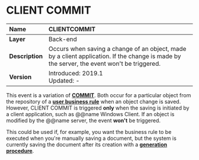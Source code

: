 # CLIENT COMMIT

|Name| CLIENTCOMMIT
|:------|:------
|**Layer**|Back-end
| **Description**|Occurs when saving a change of an object, made by a client application. If the change is made by the server, the event won't be triggered.
| **Version**|Introduced: 2019.1  <br>Updated: -

This event is a variation of **[COMMIT](https://docs.erp.net/tech/advanced/user-business-rules/events/commit.html)**. Both occur for a particular object from the repository of a **[user business rule](https://docs.erp.net/tech/advanced/user-business-rules/index.html)** when an object change is saved. <br> However, CLIENT COMMIT is triggered **only** when the saving is initiated by a client application, such as @@name Windows Client. If an object is modified by the @@name server, the event **won't** be triggered. 

This could be used if, for example, you want the business rule to be executed when you're manually saving a document, but the system is currently saving the document after its creation with a **[generation procedure](https://docs.erp.net/tech/advanced/document-flow/generation-procedures.html)**.
